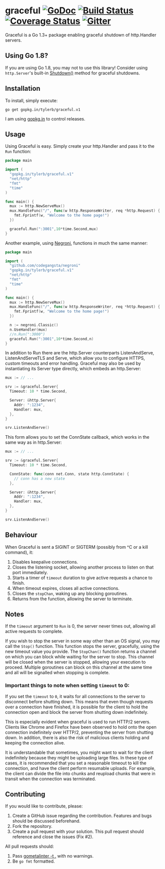 graceful [![GoDoc](https://godoc.org/github.com/tylerb/graceful?status.png)](http://godoc.org/github.com/tylerb/graceful) [![Build Status](https://travis-ci.org/tylerb/graceful.svg?branch=master)](https://travis-ci.org/tylerb/graceful) [![Coverage Status](https://coveralls.io/repos/tylerb/graceful/badge.svg)](https://coveralls.io/r/tylerb/graceful) [![Gitter](https://badges.gitter.im/Join%20Chat.svg)](https://gitter.im/tylerb/graceful?utm_source=badge&utm_medium=badge&utm_campaign=pr-badge)
========

Graceful is a Go 1.3+ package enabling graceful shutdown of http.Handler servers.

## Using Go 1.8?

If you are using Go 1.8, you may not to use this library! Consider using `http.Server`'s built-in [Shutdown()](https://golang.org/pkg/net/http/#Server.Shutdown)
method for graceful shutdowns.

## Installation

To install, simply execute:

```
go get gopkg.in/tylerb/graceful.v1
```

I am using [gopkg.in](http://labix.org/gopkg.in) to control releases.

## Usage

Using Graceful is easy. Simply create your http.Handler and pass it to the `Run` function:

```go
package main

import (
  "gopkg.in/tylerb/graceful.v1"
  "net/http"
  "fmt"
  "time"
)

func main() {
  mux := http.NewServeMux()
  mux.HandleFunc("/", func(w http.ResponseWriter, req *http.Request) {
    fmt.Fprintf(w, "Welcome to the home page!")
  })

  graceful.Run(":3001",10*time.Second,mux)
}
```

Another example, using [Negroni](https://github.com/codegangsta/negroni), functions in much the same manner:

```go
package main

import (
  "github.com/codegangsta/negroni"
  "gopkg.in/tylerb/graceful.v1"
  "net/http"
  "fmt"
  "time"
)

func main() {
  mux := http.NewServeMux()
  mux.HandleFunc("/", func(w http.ResponseWriter, req *http.Request) {
    fmt.Fprintf(w, "Welcome to the home page!")
  })

  n := negroni.Classic()
  n.UseHandler(mux)
  //n.Run(":3000")
  graceful.Run(":3001",10*time.Second,n)
}
```

In addition to Run there are the http.Server counterparts ListenAndServe, ListenAndServeTLS and Serve, which allow you to configure HTTPS, custom timeouts and error handling.
Graceful may also be used by instantiating its Server type directly, which embeds an http.Server:

```go
mux := // ...

srv := &graceful.Server{
  Timeout: 10 * time.Second,

  Server: &http.Server{
    Addr: ":1234",
    Handler: mux,
  },
}

srv.ListenAndServe()
```

This form allows you to set the ConnState callback, which works in the same way as in http.Server:

```go
mux := // ...

srv := &graceful.Server{
  Timeout: 10 * time.Second,

  ConnState: func(conn net.Conn, state http.ConnState) {
    // conn has a new state
  },

  Server: &http.Server{
    Addr: ":1234",
    Handler: mux,
  },
}

srv.ListenAndServe()
```

## Behaviour

When Graceful is sent a SIGINT or SIGTERM (possibly from ^C or a kill command), it:

1. Disables keepalive connections.
2. Closes the listening socket, allowing another process to listen on that port immediately.
3. Starts a timer of `timeout` duration to give active requests a chance to finish.
4. When timeout expires, closes all active connections.
5. Closes the `stopChan`, waking up any blocking goroutines.
6. Returns from the function, allowing the server to terminate.

## Notes

If the `timeout` argument to `Run` is 0, the server never times out, allowing all active requests to complete.

If you wish to stop the server in some way other than an OS signal, you may call the `Stop()` function.
This function stops the server, gracefully, using the new timeout value you provide. The `StopChan()` function
returns a channel on which you can block while waiting for the server to stop. This channel will be closed when
the server is stopped, allowing your execution to proceed. Multiple goroutines can block on this channel at the
same time and all will be signalled when stopping is complete.

### Important things to note when setting `timeout` to 0:

If you set the `timeout` to `0`, it waits for all connections to the server to disconnect before shutting down. 
This means that even though requests over a connection have finished, it is possible for the client to hold the
connection open and block the server from shutting down indefinitely.

This is especially evident when graceful is used to run HTTP/2 servers. Clients like Chrome and Firefox have been
observed to hold onto the open connection indefinitely over HTTP/2, preventing the server from shutting down. In 
addition, there is also the risk of malicious clients holding and keeping the connection alive.

It is understandable that sometimes, you might want to wait for the client indefinitely because they might be
uploading large files. In these type of cases, it is recommended that you set a reasonable timeout to kill the
connection, and have the client perform resumable uploads. For example, the client can divide the file into chunks
and reupload chunks that were in transit when the connection was terminated.

## Contributing

If you would like to contribute, please:

1. Create a GitHub issue regarding the contribution. Features and bugs should be discussed beforehand.
2. Fork the repository.
3. Create a pull request with your solution. This pull request should reference and close the issues (Fix #2).

All pull requests should:

1. Pass [gometalinter -t .](https://github.com/alecthomas/gometalinter) with no warnings.
2. Be `go fmt` formatted.
